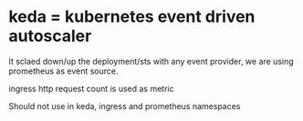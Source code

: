# keda  =  kubernetes event driven autoscaler 

It sclaed down/up the deployment/sts with any event provider, we are using  prometheus as event source.

ingress http request count is used as metric 

Should not use  in keda, ingress and prometheus  namespaces 

